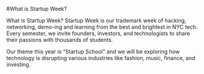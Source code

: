 
#What is Startup Week?
	
What is Startup Week? Startup Week is our trademark week of hacking, networking, demo-ing and learning from the best and brightest in NYC tech. Every semester, we invite founders, investors, and technologists to share their passions with thousands of students.  

Our theme this year is "Startup School" and we will be exploring how technology is disrupting various industries like fashion, music, finance, and investing.